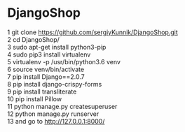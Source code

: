 # DjangoShop
1 git clone https://github.com/sergiyKunnik/DjangoShop.git</br>
2 cd DjangoShop/</br>
3 sudo apt-get install python3-pip</br>
4 sudo pip3 install virtualenv </br>
5 virtualenv -p /usr/bin/python3.6 venv</br>
6 source venv/bin/activate</br>
7 pip install Django==2.0.7</br>
8 pip install django-crispy-forms</br>
9 pip install transliterate</br>
10 pip install Pillow</br>
11 python manage.py createsuperuser</br>
12 python manage.py runserver</br>
13 and go to http://127.0.0.1:8000/</br>
